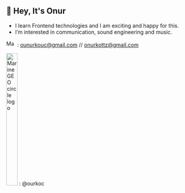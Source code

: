 ## 👋 Hey, It's Onur
- I learn Frontend technologies and I am exciting and happy for this.
- I’m interested in communication, sound engineering and music.


<img src="https://upload.wikimedia.org/wikipedia/commons/thumb/7/7e/Gmail_icon_%282020%29.svg/512px-Gmail_icon_%282020%29.svg.png" alt="MarineGEO circle logo" style="height: 17px; width:25px;"/>  : [ounurkouc@gmail.com](Http://gmail.com)        //           [onurkottz@gmail.com](Http://gmail.com)


<img src="https://www.pngmart.com/files/21/Instagram-PNG-Isolated-File.png" alt="MarineGEO circle logo" style="height: 352px; width:30px;"/> : @ourkoc
